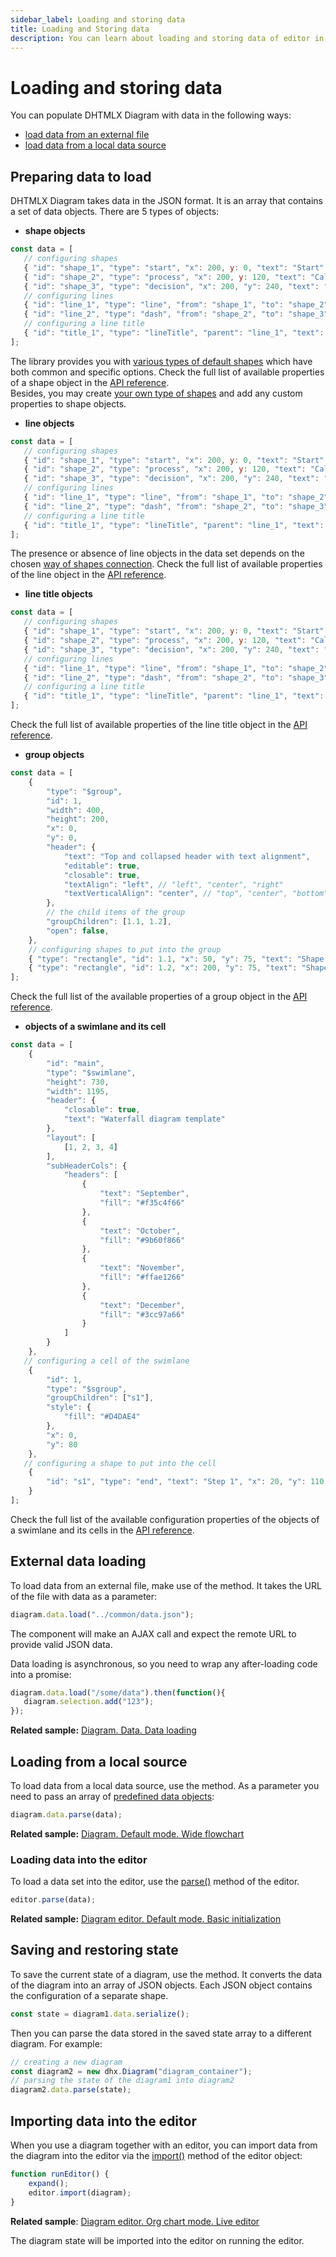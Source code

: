 ```yaml
---
sidebar_label: Loading and storing data 
title: Loading and Storing data
description: You can learn about loading and storing data of editor in the documentation of the DHTMLX JavaScript Diagram library. Browse developer guides and API reference, try out code examples and live demos, and download a free 30-day evaluation version of DHTMLX Diagram.
---
```


# Loading and storing data

You can populate DHTMLX Diagram with data in the following ways:

- [load data from an external file](#external-data-loading)
- [load data from a local data source](#loading-from-a-local-source)

## Preparing data to load

DHTMLX Diagram takes data in the JSON format. It is an array that contains a set of data objects. There are 5 types of objects:

- **shape objects**

~~~jsx {2-5}
const data = [
   // configuring shapes
   { "id": "shape_1", "type": "start", "x": 200, y: 0, "text": "Start" },
   { "id": "shape_2", "type": "process", "x": 200, y: 120, "text": "Call Client and \n set-up Appointment" },
   { "id": "shape_3", "type": "decision", "x": 200, "y": 240, "text": "Decision" },
   // configuring lines
   { "id": "line_1", "type": "line", "from": "shape_1", "to": "shape_2" },
   { "id": "line_2", "type": "dash", "from": "shape_2", "to": "shape_3" },
   // configuring a line title
   { "id": "title_1", "type": "lineTitle", "parent": "line_1", "text": "Some text" }
];
~~~

The library provides you with [various types of default shapes](../../shapes/default_shapes/) which have both common and specific options. Check the full list of available properties of a shape object in the [API reference](shapes/configuration_properties.md). <br>
Besides, you may create [your own type of shapes](../../shapes/custom_shape/) and add any custom properties to shape objects.

- **line objects**

~~~jsx {6-8}
const data = [
   // configuring shapes
   { "id": "shape_1", "type": "start", "x": 200, y: 0, "text": "Start" },
   { "id": "shape_2", "type": "process", "x": 200, y: 120, "text": "Call Client and \n set-up Appointment" },
   { "id": "shape_3", "type": "decision", "x": 200, "y": 240, "text": "Decision" },
   // configuring lines
   { "id": "line_1", "type": "line", "from": "shape_1", "to": "shape_2" },
   { "id": "line_2", "type": "dash", "from": "shape_2", "to": "shape_3" },
   // configuring a line title
   { "id": "title_1", "type": "lineTitle", "parent": "line_1", "text": "Some text" }
];
~~~

The presence or absence of line objects in the data set depends on the chosen [way of shapes connection](../../lines/#setting-connections-between-shapes). Check the full list of available properties of the line object in the [API reference](lines/configuration_properties.md).

- **line title objects**

~~~jsx {9-10}
const data = [
   // configuring shapes
   { "id": "shape_1", "type": "start", "x": 200, y: 0, "text": "Start" },
   { "id": "shape_2", "type": "process", "x": 200, y: 120, "text": "Call Client and \n set-up Appointment" },
   { "id": "shape_3", "type": "decision", "x": 200, "y": 240, "text": "Decision" },
   // configuring lines
   { "id": "line_1", "type": "line", "from": "shape_1", "to": "shape_2" },
   { "id": "line_2", "type": "dash", "from": "shape_2", "to": "shape_3" },
   // configuring a line title
   { "id": "title_1", "type": "lineTitle", "parent": "line_1", "text": "Some text" }
];
~~~

Check the full list of available properties of the line title object in the [API reference](line_titles/configuration_properties.md).

- **group objects**

~~~jsx
const data = [    
    {
        "type": "$group",
        "id": 1,
        "width": 400,
        "height": 200,
        "x": 0,
        "y": 0,
        "header": {
            "text": "Top and collapsed header with tеxt alignment",
            "editable": true,
            "closable": true,
            "textAlign": "left", // "left", "center", "right"
            "textVerticalAlign": "center", // "top", "center", "bottom"
        },
        // the child items of the group
        "groupChildren": [1.1, 1.2],
        "open": false,
    },
    // configuring shapes to put into the group
    { "type": "rectangle", "id": 1.1, "x": 50, "y": 75, "text": "Shape 1.1" },
    { "type": "rectangle", "id": 1.2, "x": 200, "y": 75, "text": "Shape 1.2" }
];
~~~

Check the full list of the available properties of a group object in the [API reference](groups/configuration_properties.md).

- **objects of a swimlane and its cell**

~~~jsx
const data = [
    {
        "id": "main",
        "type": "$swimlane",
        "height": 730,
        "width": 1195,
        "header": {
            "closable": true,
            "text": "Waterfall diagram template"
        },
        "layout": [
            [1, 2, 3, 4]
        ],
        "subHeaderCols": {
            "headers": [
                {
                    "text": "September",
                    "fill": "#f35c4f66"
                },
                {
                    "text": "October",
                    "fill": "#9b60f866"
                },
                {
                    "text": "November",
                    "fill": "#ffae1266"
                },
                {
                    "text": "December",
                    "fill": "#3cc97a66"
                }
            ]
        }
    },
   // configuring a cell of the swimlane
    {
        "id": 1,
        "type": "$sgroup",
        "groupChildren": ["s1"],
        "style": {
            "fill": "#D4DAE4"
        },
        "x": 0,
        "y": 80
    },
   // configuring a shape to put into the cell
    {
        "id": "s1", "type": "end", "text": "Step 1", "x": 20, "y": 110
    }
];
~~~

Check the full list of the available configuration properties of the objects of a swimlane and its cells in the [API reference](swimlanes/configuration_properties.md).

External data loading
-------------------

To load data from an external file, make use of the [](../api/data_collection/load_method.md) method. It takes the URL of the file with data as a parameter:

~~~jsx
diagram.data.load("../common/data.json");
~~~

The component will make an AJAX call and expect the remote URL to provide valid JSON data.

Data loading is asynchronous, so you need to wrap any after-loading code into a promise:

~~~jsx
diagram.data.load("/some/data").then(function(){
   diagram.selection.add("123");
});
~~~

**Related sample:** [Diagram. Data. Data loading](https://snippet.dhtmlx.com/09isp2d8)

Loading from a local source
--------------------

To load data from a local data source, use the [](../api/data_collection/parse_method.md) method. As a parameter you need to pass an array of [predefined data objects](#preparing-data-to-load):

~~~jsx
diagram.data.parse(data);
~~~

**Related sample:** [Diagram. Default mode. Wide flowchart](https://snippet.dhtmlx.com/4d4k3o8p)

### Loading data into the editor

To load a data set into the editor, use the [parse()](/api/diagram_editor/editor/methods/parse_method/) method of the editor.

~~~jsx
editor.parse(data);
~~~

**Related sample:** [Diagram editor. Default mode. Basic initialization](https://snippet.dhtmlx.com/xshe9ut7)

## Saving and restoring state

To save the current state of a diagram, use the [](../api/data_collection/serialize_method.md) method. It converts the data of the diagram into an array of JSON objects.
Each JSON object contains the configuration of a separate shape.

~~~jsx
const state = diagram1.data.serialize();
~~~

Then you can parse the data stored in the saved state array to a different diagram. For example:

~~~jsx
// creating a new diagram
const diagram2 = new dhx.Diagram("diagram_container");
// parsing the state of the diagram1 into diagram2
diagram2.data.parse(state);
~~~

## Importing data into the editor

When you use a diagram together with an editor, you can import data from the diagram into the editor via the [import()](/api/diagram_editor/editor/methods/import_method/) method of the editor object:

~~~jsx
function runEditor() {
    expand();
    editor.import(diagram);
}
~~~

**Related sample**: [Diagram editor. Org chart mode. Live editor](https://snippet.dhtmlx.com/4d4k3o8p)

The diagram state will be imported into the editor on running the editor.
